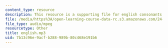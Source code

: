 ```yaml
---
content_type: resource
description: This resource is a supporting file for english consonants.
file: /media/https%3A/open-learning-course-data-rc.s3.amazonaws.com/24-901-language-and-its-structure-i-phonology-fall-2010/7b13c96e9acfb288989b80c468e191b6_english.mp3
file_type: audio/mpeg
resourcetype: Other
title: english.mp3
uid: 7b13c96e-9acf-b288-989b-80c468e191b6
---
```

